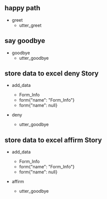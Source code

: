 ## happy path
* greet
  - utter_greet

## say goodbye
* goodbye
  - utter_goodbye

## store data to excel deny Story
* add_data
  - Form_Info
  - form{"name": "Form_Info"}
  - form{"name": null}

* deny
  - utter_goodbye
  
## store data to excel affirm Story
* add_data
  - Form_Info
  - form{"name": "Form_Info"}
  - form{"name": null}

* affirm
  - utter_goodbye
